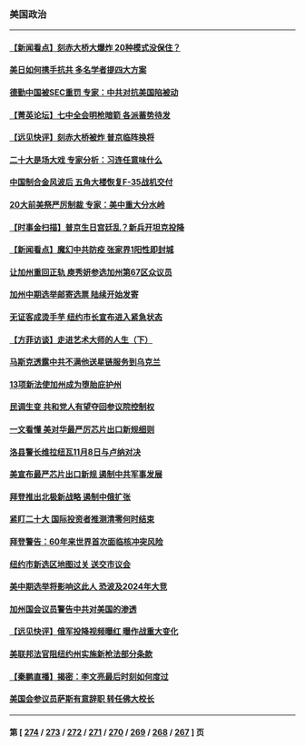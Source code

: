 ### 美国政治
---
#### [【新闻看点】刻赤大桥大爆炸 20种模式没保住？](../../pages/ncid1078159/n13841437.md) 
#### [美日如何携手抗共 多名学者提四大方案](../../pages/ncid1078159/n13839159.md) 
#### [德勤中国被SEC重罚 专家：中共对抗美国陷被动](../../pages/ncid1078159/n13841588.md) 
#### [【菁英论坛】七中全会明枪暗箭 各派蓄势待发](../../pages/ncid1078159/n13841540.md) 
#### [【远见快评】刻赤大桥被炸 普京临阵换将](../../pages/ncid1078159/n13841578.md) 
#### [二十大是场大戏 专家分析：习连任意味什么](../../pages/ncid1078159/n13841544.md) 
#### [中国制合金风波后 五角大楼恢复F-35战机交付](../../pages/ncid1078159/n13841536.md) 
#### [20大前美祭严厉制裁 专家：美中重大分水岭](../../pages/ncid1078159/n13841523.md) 
#### [【时事金扫描】普京生日宫廷乱？新兵开坦克投降](../../pages/ncid1078159/n13841088.md) 
#### [【新闻看点】魔幻中共防疫 张家界1阳性即封城](../../pages/ncid1078159/n13841062.md) 
#### [让加州重回正轨 庾秀妍参选加州第67区众议员](../../pages/ncid1078159/n13841244.md) 
#### [加州中期选举邮寄选票 陆续开始发寄](../../pages/ncid1078159/n13841236.md) 
#### [无证客成烫手芋 纽约市长宣布进入紧急状态](../../pages/ncid1078159/n13841163.md) 
#### [【方菲访谈】走进艺术大师的人生（下）](../../pages/ncid1078159/n13841137.md) 
#### [马斯克透露中共不满他送星链服务到乌克兰](../../pages/ncid1078159/n13841104.md) 
#### [13项新法使加州成为堕胎庇护州](../../pages/ncid1078159/n13841136.md) 
#### [民调生变 共和党人有望夺回参议院控制权](../../pages/ncid1078159/n13841003.md) 
#### [一文看懂 美对华最严厉芯片出口新规细则](../../pages/ncid1078159/n13841067.md) 
#### [洛县警长维拉纽瓦11月8日与卢纳对决](../../pages/ncid1078159/n13841098.md) 
#### [美宣布最严芯片出口新规 遏制中共军事发展](../../pages/ncid1078159/n13841061.md) 
#### [拜登推出北极新战略 遏制中俄扩张](../../pages/ncid1078159/n13840956.md) 
#### [紧盯二十大  国际投资者推测清零何时结束](../../pages/ncid1078159/n13840862.md) 
#### [拜登警告：60年来世界首次面临核冲突风险](../../pages/ncid1078159/n13840558.md) 
#### [纽约市新选区地图过关 送交市议会](../../pages/ncid1078159/n13840497.md) 
#### [美中期选举将影响这此人 恐波及2024年大竞](../../pages/ncid1078159/n13840244.md) 
#### [加州国会议员警告中共对美国的渗透](../../pages/ncid1078159/n13840480.md) 
#### [【远见快评】俄军投降视频曝红 曝作战重大变化](../../pages/ncid1078159/n13840399.md) 
#### [美联邦法官阻纽约州实施新枪法部分条款](../../pages/ncid1078159/n13840407.md) 
#### [【秦鹏直播】揭密：李文亮最后时刻如何度过](../../pages/ncid1078159/n13840230.md) 
#### [美国会参议员萨斯有意辞职 转任佛大校长](../../pages/ncid1078159/n13840342.md) 

---
#### 第 [ [274](./274.md) / [273](./273.md) / [272](./272.md) / [271](./271.md) / [270](./270.md) / [269](./269.md) / [268](./268.md) / [267](./267.md) ] 页
